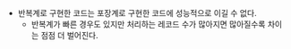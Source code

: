 - 반복계로 구현한 코드는 포장계로 구현한 코드에 성능적으로 이길 수 없다.
	- 반복계가 빠른 경우도 있지만 처리하는 레코드 수가 많아지면 많아질수록 차이는 점점 더 벌어진다.
